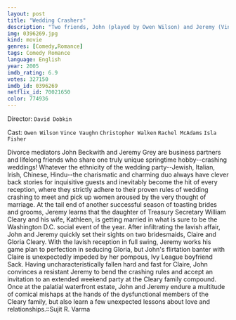 ```yaml
---
layout: post
title: "Wedding Crashers"
description: "Two friends, John (played by Owen Wilson) and Jeremy (Vince Vaughn), crash weddings to pick up women. One day they crash the wedding of the daughter of the Treasury Secretary, Secretary Cleary (Christopher Walken). Instead of short-term flings they end up being invited to the Clearys' island estate, and potentially meet the loves of their lives....."
img: 0396269.jpg
kind: movie
genres: [Comedy,Romance]
tags: Comedy Romance 
language: English
year: 2005
imdb_rating: 6.9
votes: 327150
imdb_id: 0396269
netflix_id: 70021650
color: 774936
---
```

Director: `David Dobkin`  

Cast: `Owen Wilson` `Vince Vaughn` `Christopher Walken` `Rachel McAdams` `Isla Fisher` 

Divorce mediators John Beckwith and Jeremy Grey are business partners and lifelong friends who share one truly unique springtime hobby--crashing weddings! Whatever the ethnicity of the wedding party--Jewish, Italian, Irish, Chinese, Hindu--the charismatic and charming duo always have clever back stories for inquisitive guests and inevitably become the hit of every reception, where they strictly adhere to their proven rules of wedding crashing to meet and pick up women aroused by the very thought of marriage. At the tail end of another successful season of toasting brides and grooms, Jeremy learns that the daughter of Treasury Secretary William Cleary and his wife, Kathleen, is getting married in what is sure to be the Washington D.C. social event of the year. After infiltrating the lavish affair, John and Jeremy quickly set their sights on two bridesmaids, Claire and Gloria Cleary. With the lavish reception in full swing, Jeremy works his game plan to perfection in seducing Gloria, but John's flirtation banter with Claire is unexpectedly impeded by her pompous, Ivy League boyfriend Sack. Having uncharacteristically fallen hard and fast for Claire, John convinces a resistant Jeremy to bend the crashing rules and accept an invitation to an extended weekend party at the Cleary family compound. Once at the palatial waterfront estate, John and Jeremy endure a multitude of comical mishaps at the hands of the dysfunctional members of the Cleary family, but also learn a few unexpected lessons about love and relationships.::Sujit R. Varma